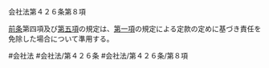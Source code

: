 会社法第４２６条第８項

[前条](会社法＿＿＿＿第４２５条第１項)第四項及び[第五項](会社法＿＿＿＿第４２６条第５項)の規定は、[第一項](会社法＿＿＿＿第４２６条第１項)の規定による定款の定めに基づき責任を免除した場合について準用する。

#会社法
#会社法/第４２６条
#会社法/第４２６条/第８項
